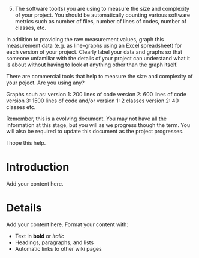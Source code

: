5.  The software tool(s) you are using to measure the size and complexity of your project.
You should be automatically counting various software metrics such as number of
files, number of lines of codes, number of classes, etc.

In addition to providing the raw measurement values, graph this measurement data
(e.g. as line-graphs using an Excel spreadsheet) for each version of your project.
Clearly label your data and graphs so that someone unfamiliar with the details of
your project can understand what it is about without having to look at anything other
than the graph itself.

There are commercial tools that help to measure the size and complexity of your poject. Are you using any?

Graphs scuh as:
version 1: 200 lines of code
version 2: 600 lines of code
version 3: 1500 lines of code
and/or
version 1: 2 classes
version 2: 40 classes
etc.

Remember, this is a evolving document. You may not have all the information at this stage, but you will as we progress though the term. You will also be required to update this document as the project progresses.

I hope this help.

# Introduction #

Add your content here.


# Details #

Add your content here.  Format your content with:
  * Text in **bold** or _italic_
  * Headings, paragraphs, and lists
  * Automatic links to other wiki pages